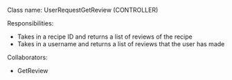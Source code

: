 Class name: UserRequestGetReview (CONTROLLER)

Responsibilities:
- Takes in a recipe ID and returns a list of reviews of the recipe
- Takes in a username and returns a list of reviews that the user has made

Collaborators:
- GetReview